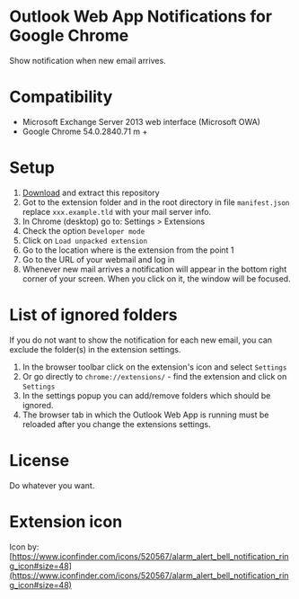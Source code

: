 # Outlook Web App Notifications for Google Chrome
Show notification when new email arrives.

# Compatibility
* Microsoft Exchange Server 2013 web interface (Microsoft OWA)
* Google Chrome 54.0.2840.71 m +

# Setup
1. [Download](https://github.com/omladek/outlook-web-app-notification/archive/master.zip) and extract this repository
2. Got to the extension folder and in the root directory in file `manifest.json` replace `xxx.example.tld` with your mail server info.
2. In Chrome (desktop) go to: Settings > Extensions
3. Check the option `Developer mode`
4. Click on `Load unpacked extension`
5. Go to the location where is the extension from the point 1
6. Go to the URL of your webmail and log in
7. Whenever new mail arrives a notification will appear in the bottom right corner of your screen. When you click on it, the window will be focused.

# List of ignored folders
If you do not want to show the notification for each new email, you can exclude  the folder(s) in the extension settings.

1. In the browser toolbar click on the extension's icon and select `Settings`
2. Or go directly to `chrome://extensions/` - find the extension and click on `Settings`
3. In the settings popup you can add/remove folders which should be ignored.
4. The browser tab in which the Outlook Web App is running must be reloaded after you change the extensions settings.

# License
Do whatever you want.

# Extension icon
Icon by: [https://www.iconfinder.com/icons/520567/alarm_alert_bell_notification_ring_icon#size=48](https://www.iconfinder.com/icons/520567/alarm_alert_bell_notification_ring_icon#size=48)
